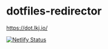 # dotfiles-redirector

https://dot.lkj.io/

[![Netlify Status](https://api.netlify.com/api/v1/badges/2b8c9601-05e1-4a6d-9b47-7c6e09b451cd/deploy-status)](https://app.netlify.com/sites/dot-lkjio/deploys)
